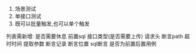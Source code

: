 1. 场景测试
2. 单接口测试
3. 既可以批量触发,也可以单个触发


列表需新增:
是否需要休息
前置sql
接口类型(是否需要上传)
请求头
断言path
超时时间
提取参数
断言记录
断言位置
sql断言
是否为前置后置用例